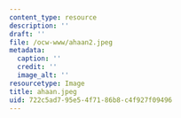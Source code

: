 ```yaml
---
content_type: resource
description: ''
draft: ''
file: /ocw-www/ahaan2.jpeg
metadata:
  caption: ''
  credit: ''
  image_alt: ''
resourcetype: Image
title: ahaan.jpeg
uid: 722c5ad7-95e5-4f71-86b8-c4f927f09496
---
```

